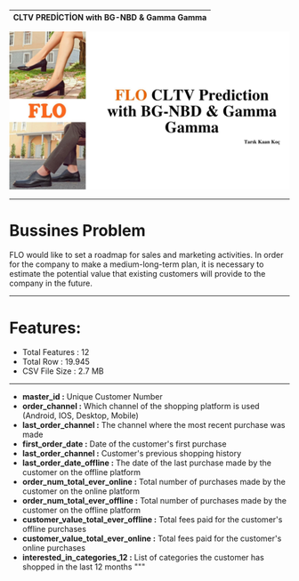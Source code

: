 
 |  CLTV PREDİCTİON with BG-NBD & Gamma Gamma
:-------------------------:|
![CLTV](https://github.com/TarikKaanKoc/FLO-CLTV-Prediction/blob/main/image.jpg?raw=True) 

----

# Bussines Problem


FLO would like to set a roadmap for sales and marketing activities.
In order for the company to make a medium-long-term plan,
it is necessary to estimate the potential value that existing customers will provide to the company in the future.

----
# Features:

* Total Features : 12
* Total Row : 19.945
* CSV File Size : 2.7 MB

----
- **master_id :** Unique Customer Number
- **order_channel :** Which channel of the shopping platform is used (Android, IOS, Desktop, Mobile)
- **last_order_channel :** The channel where the most recent purchase was made
- **first_order_date :** Date of the customer's first purchase
- **last_order_channel :** Customer's previous shopping history
- **last_order_date_offline :** The date of the last purchase made by the customer on the offline platform
- **order_num_total_ever_online :** Total number of purchases made by the customer on the online platform
- **order_num_total_ever_offline :** Total number of purchases made by the customer on the offline platform
- **customer_value_total_ever_offline :** Total fees paid for the customer's offline purchases
- **customer_value_total_ever_online :**  Total fees paid for the customer's online purchases
- **interested_in_categories_12 :** List of categories the customer has shopped in the last 12 months
"""
